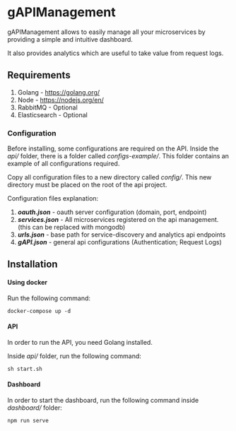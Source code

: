 # gAPIManagement

gAPIManagement allows to easily manage all your microservices by providing a simple and intuitive dashboard.

It also provides analytics which are useful to take value from request logs.


## Requirements

1. Golang - https://golang.org/
2. Node - https://nodejs.org/en/
3. RabbitMQ - Optional
4. Elasticsearch - Optional



### Configuration

Before installing, some configurations are required on the API. Inside the *api/* folder, there is a folder called *configs-example/*. This folder contains an example of all configurations required.

Copy all configuration files to a new directory called *config/*. This new directory must be placed on the root of the api project.


Configuration files explanation:

1. ***oauth.json*** - oauth server configuration (domain, port, endpoint)
2. ***services.json*** - All microservices registered on the api management. (this can be replaced with mongodb)
3. ***urls.json*** - base path for service-discovery and analytics api endpoints
4. ***gAPI.json*** - general api configurations (Authentication; Request Logs) 



## Installation

#### Using docker

Run the following command:

```
docker-compose up -d
```

#### API

In order to run the API, you need Golang installed.

Inside *api/* folder, run the following command:

```
sh start.sh
```


#### Dashboard

In order to start the dashboard, run the following command inside *dashboard/* folder:

```
npm run serve
```


